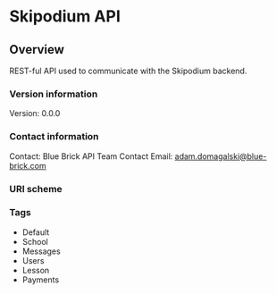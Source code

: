 # Skipodium API

## Overview
REST-ful API used to communicate with the Skipodium backend.

### Version information
Version: 0.0.0

### Contact information
Contact: Blue Brick API Team
Contact Email: adam.domagalski@blue-brick.com

### URI scheme

### Tags

* Default
* School
* Messages
* Users
* Lesson
* Payments


